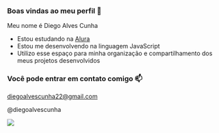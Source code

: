 ### Boas vindas ao meu perfil 🚀

Meu nome é Diego Alves Cunha

- Estou estudando na [Alura](https://www.alura.com.br)
- Estou me desenvolvendo na linguagem JavaScript
- Utilizo esse espaço para minha organização e compartilhamento dos meus projetos desenvolvidos

### Você pode entrar em contato comigo 📫

diegoalvescunha22@gmail.com

@diegoalvescunha

![](https://tenor.com/pt-BR/view/24-gif-22469229)
